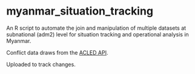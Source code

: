 # myanmar_situation_tracking 

An R script to automate the join and manipulation of multiple datasets at subnational (adm2) level for situation tracking and operational analysis in Myanmar. 

Conflict data draws from the [ACLED API](https://acleddata.com/).  

Uploaded to track changes.
